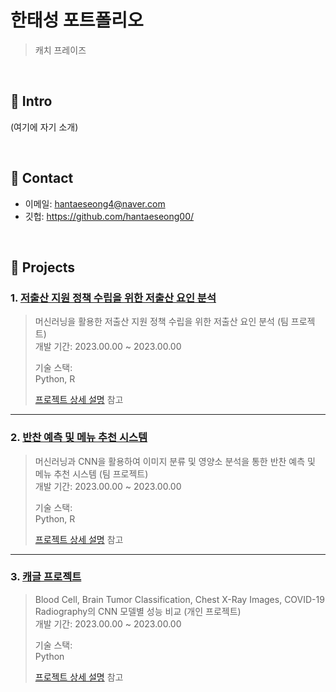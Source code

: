 # 한태성 포트폴리오
>캐치 프레이즈

</br>

## :pushpin: Intro
(여기에 자기 소개)

</br>

## :pushpin: Contact
- 이메일: hantaeseong4@naver.com
- 깃헙: https://github.com/hantaeseong00/

</br>

## :pushpin: Projects
### 1. [저출산 지원 정책 수립을 위한 저출산 요인 분석](https://github.com/JunaHwang/Team1_FirstProject)
>머신러닝을 활용한 저출산 지원 정책 수립을 위한 저출산 요인 분석 (팀 프로젝트)  
>개발 기간: 2023.00.00 ~ 2023.00.00
>  
>기술 스택:  
>Python, R
>  
>[프로젝트 상세 설명](https://github.com/JunaHwang/Team1_FirstProject) 참고

---

### 2. [반찬 예측 및 메뉴 추천 시스템](https://github.com/hantaeseong00/Acorn_Final_Proj)
>머신러닝과 CNN을 활용하여 이미지 분류 및 영양소 분석을 통한 반찬 예측 및 메뉴 추천 시스템 (팀 프로젝트)  
>개발 기간: 2023.00.00 ~ 2023.00.00
>  
>기술 스택:  
>Python, R
>  
>[프로젝트 상세 설명](https://github.com/hantaeseong00/Acorn_Final_Proj) 참고

---

### 3. [캐글 프로젝트](https://github.com/hantaeseong00/Portfolio_Kaggle)
> Blood Cell, Brain Tumor Classification, Chest X-Ray Images, COVID-19 Radiography의 CNN 모델별 성능 비교 (개인 프로젝트)  
>개발 기간: 2023.00.00 ~ 2023.00.00
>  
>기술 스택:  
>Python
>  
>[프로젝트 상세 설명](https://github.com/hantaeseong00/Portfolio_Kaggle) 참고
